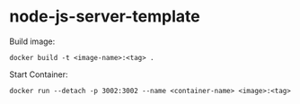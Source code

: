 # node-js-server-template

Build image:

```
docker build -t <image-name>:<tag> .
```

Start Container:

```
docker run --detach -p 3002:3002 --name <container-name> <image>:<tag>
```
